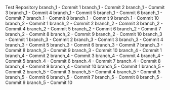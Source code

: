 Test Repository
branch_1 - Commit 1
branch_1 - Commit 2
branch_1 - Commit 3
branch_1 - Commit 4
branch_1 - Commit 5
branch_1 - Commit 6
branch_1 - Commit 7
branch_1 - Commit 8
branch_1 - Commit 9
branch_1 - Commit 10
branch_2 - Commit 1
branch_2 - Commit 2
branch_2 - Commit 3
branch_2 - Commit 4
branch_2 - Commit 5
branch_2 - Commit 6
branch_2 - Commit 7
branch_2 - Commit 8
branch_2 - Commit 9
branch_2 - Commit 10
branch_3 - Commit 1
branch_3 - Commit 2
branch_3 - Commit 3
branch_3 - Commit 4
branch_3 - Commit 5
branch_3 - Commit 6
branch_3 - Commit 7
branch_3 - Commit 8
branch_3 - Commit 9
branch_3 - Commit 10
branch_4 - Commit 1
branch_4 - Commit 2
branch_4 - Commit 3
branch_4 - Commit 4
branch_4 - Commit 5
branch_4 - Commit 6
branch_4 - Commit 7
branch_4 - Commit 8
branch_4 - Commit 9
branch_4 - Commit 10
branch_5 - Commit 1
branch_5 - Commit 2
branch_5 - Commit 3
branch_5 - Commit 4
branch_5 - Commit 5
branch_5 - Commit 6
branch_5 - Commit 7
branch_5 - Commit 8
branch_5 - Commit 9
branch_5 - Commit 10
